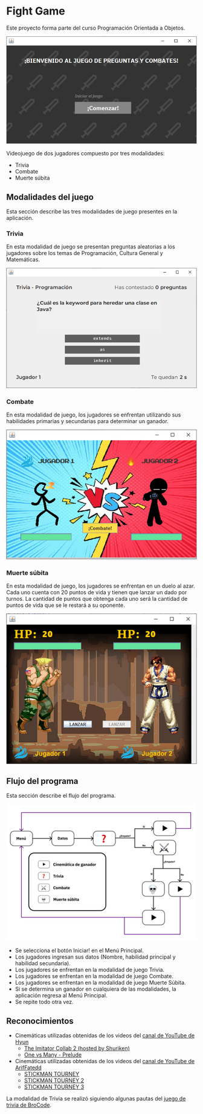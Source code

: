 
# Fight Game

Este proyecto forma parte del curso Programación Orientada a Objetos.

![Captura del menú principal del juego](assets/readme-images/menu-principal.PNG)

Videojuego de dos jugadores compuesto por tres modalidades:

- Trivia
- Combate
- Muerte súbita

## Modalidades del juego

Esta sección describe las tres modalidades de juego presentes en la aplicación.

### Trivia

En esta modalidad de juego se presentan preguntas aleatorias a los jugadores sobre los temas de Programación, Cultura General y Matemáticas.

![Captura de modalidad de Trivia](assets/readme-images/juego-trivia.PNG)

### Combate

En esta modalidad de juego, los jugadores se enfrentan utilizando sus habilidades primarias y secundarias para determinar un ganador.

![Captura de modalidad de Combate](assets/readme-images/juego-combate.PNG)

### Muerte súbita

En esta modalidad de juego, los jugadores se enfrentan en un duelo al azar. Cada uno cuenta con 20 puntos de vida y tienen que lanzar un dado por turnos. La cantidad de puntos que obtenga cada uno será la cantidad de puntos de vida que se le restará a su oponente.

![Captura de modalidad de Combate](assets/readme-images/juego-deathmatch.PNG)

## Flujo del programa

Esta sección describe el flujo del programa.

![Diagrama de flujo del programa](assets/readme-images/flujo-del-programa.jpg)

- Se selecciona el botón Iniciar! en el Menú Principal.
- Los jugadores ingresan sus datos (Nombre, habilidad principal y habilidad secundaria).
- Los jugadores se enfrentan en la modalidad de juego Trivia.
- Los jugadores se enfrentan en la modalidad de juego Combate.
- Los jugadores se enfrentan en la modalidad de juego Muerte Súbita.
- Si se determina un ganador en cualquiera de las modalidades, la aplicación regresa al Menú Principal.
- Se repite todo otra vez.

## Reconocimientos

- Cinemáticas utilizadas obtenidas de los videos del [canal de YouTube de Hyun](https://www.youtube.com/@Hyun)
  - [The Imitator Collab 2 (hosted by Shuriken)](https://www.youtube.com/watch?v=18blt3-tMPM)
  - [One vs Many - Prelude](https://www.youtube.com/watch?v=PvR3_9MCkGw)
- Cinemáticas utilizadas obtenidas de los videos del [canal de YouTube de ArifFatedd](https://www.youtube.com/@AripFateddAnimation)
  - [STICKMAN TOURNEY](https://www.youtube.com/watch?v=vC1zRdEMdDQ)
  - [STICKMAN TOURNEY 2](https://www.youtube.com/watch?v=9l2TciI86GM)
  - [STICKMAN TOURNEY 3](https://www.youtube.com/watch?v=0TJ_rCxJRy4)

La modalidad de Trivia se realizó siguiendo algunas pautas del [juego de trivia de BroCode](https://www.youtube.com/watch?v=wk1Fbqh7Tew).